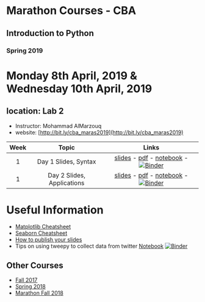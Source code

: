 # Marathon Courses - CBA
## Introduction to Python
### Spring 2019

# Monday 8th April, 2019 & Wednesday 10th April, 2019
## location: Lab 2

- Instructor: Mohammad AlMarzouq
- website: [http://bit.ly/cba_maras2019](http://bit.ly/cba_maras2019)

|Week | Topic        | Links  |
| :---: | :-------------: |:-------------:|
| 1 | Day 1 Slides, Syntax| [slides](http://qmisr.github.io/maras2019/day1.slides.html) -  [pdf](http://qmisr.github.io/maras2019/day1.pdf) -  [notebook](http://qmisr.github.io/maras2019/day1.ipynb) - [![Binder](https://mybinder.org/badge.svg)](https://mybinder.org/v2/gh/qmisr/maras2019/master?filepath=day1.ipynb)
| 1 | Day 2 Slides, Applications| [slides](http://qmisr.github.io/maras2019/day2.slides.html) -  [pdf](http://qmisr.github.io/maras2019/day2.pdf) -  [notebook](http://qmisr.github.io/maras2019/day2.ipynb) - [![Binder](https://mybinder.org/badge.svg)](https://mybinder.org/v2/gh/qmisr/maras2019/master?filepath=day2.ipynb)

# Useful Information
- [Matplotlib Cheatsheet](http://qmisr.github.io/mis492/marathon2018/Python_Matplotlib_Cheat_Sheet.pdf)
- [Seaborn Cheatsheet](http://qmisr.github.io/mis492/marathon2018/seaborn_cheat_sheet.pdf)
- [How to publish your slides](http://qmisr.github.io/mis492/spring2018/slides.pdf)
- Tips on using tweepy to collect data from twitter [Notebook](http://qmisr.github.io/mis492/spring2018/tweeps_tips.ipynb) [![Binder](https://mybinder.org/badge.svg)](https://mybinder.org/v2/gh/qmisr/mis492/master?filepath=spring2018/tweeps_tips.ipynb)

## Other Courses
- [Fall 2017](http://qmisr.github.io/mis492/fall2017.html)
- [Spring 2018](http://qmisr.github.io/mis492/spring2018.html)
- [Marathon Fall 2018](http://bit.ly/cba_m2018)
